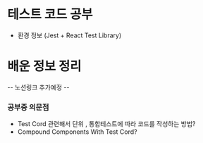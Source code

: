 # 테스트 코드 공부

- 환경 정보 (Jest + React Test Library)

# 배운 정보 정리

-- 노션링크 추가예정 --

### 공부중 의문점

- Test Cord 관련해서 단위 , 통합테스트에 따라 코드를 작성하는 방법?
- Compound Components With Test Cord?